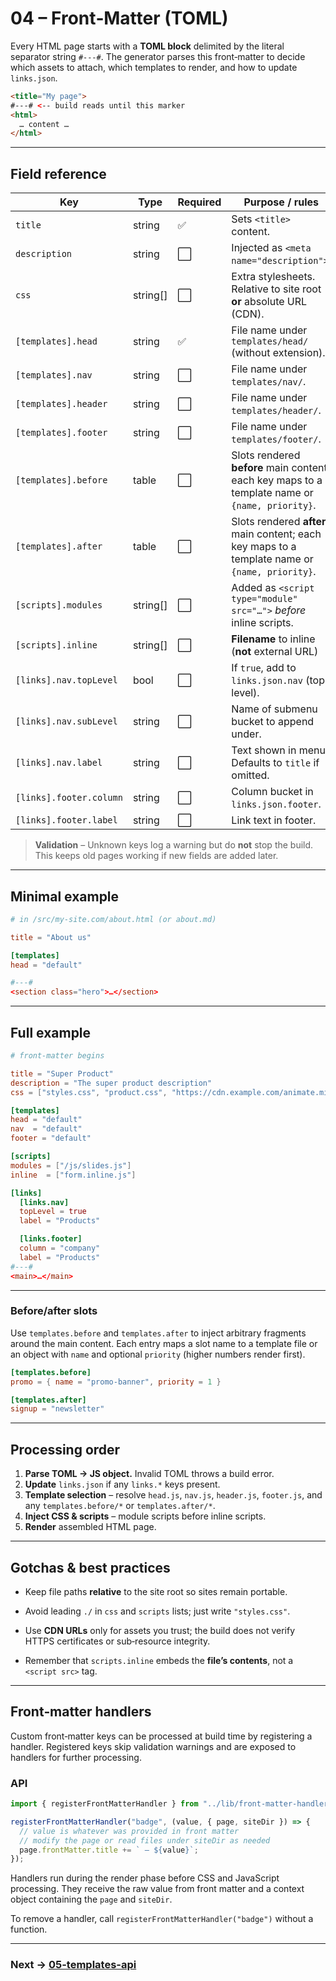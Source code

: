 # 04 – Front‑Matter (TOML)

Every HTML page starts with a **TOML block** delimited by the literal separator
string `#---#`. The generator parses this front‑matter to decide which assets to
attach, which templates to render, and how to update `links.json`.

```html
<title="My page">
#---# <-- build reads until this marker
<html>
  … content …
</html>
```

<!-- TODO: confirm whether leading newline before the first key is allowed. -->

---

## Field reference

| Key                     | Type      | Required | Purpose / rules                                                     |
| ----------------------- | --------- | -------- | ------------------------------------------------------------------- |
| `title`                 | string    | ✅       | Sets `<title>` content.                                             |
| `description`           | string    | ⬜       | Injected as `<meta name="description">`.                            |
| `css`                   | string\[] | ⬜       | Extra stylesheets. Relative to site root **or** absolute URL (CDN). |
| `[templates].head`      | string    | ✅       | File name under `templates/head/` (without extension).              |
| `[templates].nav`       | string    | ⬜       | File name under `templates/nav/`.                                   |
| `[templates].header`    | string    | ⬜       | File name under `templates/header/`.                                |
| `[templates].footer`    | string    | ⬜       | File name under `templates/footer/`.                                |
| `[templates].before`    | table     | ⬜       | Slots rendered **before** main content; each key maps to a template name or `{name, priority}`. |
| `[templates].after`     | table     | ⬜       | Slots rendered **after** main content; each key maps to a template name or `{name, priority}`. |
| `[scripts].modules`     | string\[] | ⬜       | Added as `<script type="module" src="…">` _before_ inline scripts.  |
| `[scripts].inline`      | string\[] | ⬜       | **Filename** to inline (**not** external URL)                       |
| `[links].nav.topLevel`  | bool      | ⬜       | If `true`, add to `links.json.nav` (top level).                     |
| `[links].nav.subLevel`  | string    | ⬜       | Name of submenu bucket to append under.                             |
| `[links].nav.label`     | string    | ⬜       | Text shown in menu. Defaults to `title` if omitted.                 |
| `[links].footer.column` | string    | ⬜       | Column bucket in `links.json.footer`.                               |
| `[links].footer.label`  | string    | ⬜       | Link text in footer.                                                |

> **Validation** – Unknown keys log a warning but do **not** stop the build.
> This keeps old pages working if new fields are added later.

---

## Minimal example

```toml
# in /src/my-site.com/about.html (or about.md)

title = "About us"

[templates]
head = "default"

#---#
<section class="hero">…</section>
```

---

## Full example

```toml
# front‑matter begins

title = "Super Product"
description = "The super product description"
css = ["styles.css", "product.css", "https://cdn.example.com/animate.min.css"]

[templates]
head = "default"
nav  = "default"
footer = "default"

[scripts]
modules = ["/js/slides.js"]
inline  = ["form.inline.js"]

[links]
  [links.nav]
  topLevel = true
  label = "Products"

  [links.footer]
  column = "company"
  label = "Products"
#---#
<main>…</main>
```

---

### Before/after slots

Use `templates.before` and `templates.after` to inject arbitrary fragments around the main content. Each entry maps a slot name to a template file or an object with `name` and optional `priority` (higher numbers render first).

```toml
[templates.before]
promo = { name = "promo-banner", priority = 1 }

[templates.after]
signup = "newsletter"
```

---

## Processing order

1. **Parse TOML → JS object.** Invalid TOML throws a build error.
2. **Update** `links.json` if any `links.*` keys present.
3. **Template selection** – resolve `head.js`, `nav.js`, `header.js`, `footer.js`, and any `templates.before/*` or `templates.after/*`.
4. **Inject CSS & scripts** – module scripts before inline scripts.
5. **Render** assembled HTML page.

---

## Gotchas & best practices

- Keep file paths **relative** to the site root so sites remain portable.
- Avoid leading `./` in `css` and `scripts` lists; just write `"styles.css"`.
- Use **CDN URLs** only for assets you trust; the build does not verify HTTPS
  certificates or sub‑resource integrity.
- Remember that `scripts.inline` embeds the **file’s contents**, not a
  `<script src>` tag.

  <!-- TODO: builder flag to switch between inline vs external link? -->

---

## Front‑matter handlers

Custom front‑matter keys can be processed at build time by registering a handler.
Registered keys skip validation warnings and are exposed to handlers for further
processing.

### API

```js
import { registerFrontMatterHandler } from "../lib/front-matter-handlers.js";

registerFrontMatterHandler("badge", (value, { page, siteDir }) => {
  // value is whatever was provided in front matter
  // modify the page or read files under siteDir as needed
  page.frontMatter.title += ` – ${value}`;
});
```

Handlers run during the render phase before CSS and JavaScript processing. They
receive the raw value from front matter and a context object containing the
`page` and `siteDir`.

To remove a handler, call `registerFrontMatterHandler("badge")` without a
function.

---

### Next → [05-templates-api](05-templates-api.md)
